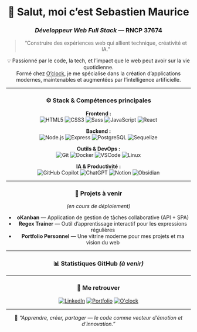 <div align="center">
  
# 👋 Salut, moi c’est Sebastien Maurice  
### *Développeur Web Full Stack* — RNCP 37674  
  
> “Construire des expériences web qui allient technique, créativité et IA.”  
  
💡 Passionné par le code, la tech, et l’impact que le web peut avoir sur la vie quotidienne.  
Formé chez [O’clock](https://oclock.io/), je me spécialise dans la création d’applications modernes, maintenables et augmentées par l’intelligence artificielle.  

---

### ⚙️ Stack & Compétences principales

**Frontend :**  
![HTML5](https://img.shields.io/badge/-HTML5-E34F26?logo=html5&logoColor=white)
![CSS3](https://img.shields.io/badge/-CSS3-1572B6?logo=css3&logoColor=white)
![Sass](https://img.shields.io/badge/-Sass-CC6699?logo=sass&logoColor=white)
![JavaScript](https://img.shields.io/badge/-JavaScript-F7DF1E?logo=javascript&logoColor=black)
![React](https://img.shields.io/badge/-React-61DAFB?logo=react&logoColor=black)

**Backend :**  
![Node.js](https://img.shields.io/badge/-Node.js-339933?logo=node.js&logoColor=white)
![Express](https://img.shields.io/badge/-Express-000000?logo=express&logoColor=white)
![PostgreSQL](https://img.shields.io/badge/-PostgreSQL-4169E1?logo=postgresql&logoColor=white)
![Sequelize](https://img.shields.io/badge/-Sequelize-52B0E7?logo=sequelize&logoColor=white)

**Outils & DevOps :**  
![Git](https://img.shields.io/badge/-Git-F05032?logo=git&logoColor=white)
![Docker](https://img.shields.io/badge/-Docker-2496ED?logo=docker&logoColor=white)
![VSCode](https://img.shields.io/badge/-VSCode-007ACC?logo=visualstudiocode&logoColor=white)
![Linux](https://img.shields.io/badge/-Linux-FCC624?logo=linux&logoColor=black)

**IA & Productivité :**  
![GitHub Copilot](https://img.shields.io/badge/-GitHub%20Copilot-000000?logo=githubcopilot&logoColor=white)
![ChatGPT](https://img.shields.io/badge/-ChatGPT-74aa9c?logo=openai&logoColor=white)
![Notion](https://img.shields.io/badge/-Notion-000000?logo=notion&logoColor=white)
![Obsidian](https://img.shields.io/badge/-Obsidian-483699?logo=obsidian&logoColor=white)

---

### 🚀 Projets à venir
*(en cours de déploiement)*  
- **oKanban** — Application de gestion de tâches collaborative (API + SPA)  
- **Regex Trainer** — Outil d’apprentissage interactif pour les expressions régulières  
- **Portfolio Personnel** — Une vitrine moderne pour mes projets et ma vision du web  

---

### 📊 Statistiques GitHub *(à venir)*

<!-- Tu pourras activer ces sections quand tu auras tes premières contributions -->
<!--
![Seb's GitHub Stats](https://github-readme-stats.vercel.app/api?username=sebastienmaurice&show_icons=true&theme=radical)
![Top Langs](https://github-readme-stats.vercel.app/api/top-langs/?username=sebastienmaurice&layout=compact&theme=radical)
-->

---

### 🤝 Me retrouver

[![LinkedIn](https://img.shields.io/badge/-LinkedIn-0077B5?logo=linkedin&logoColor=white)](https://linkedin.com)
[![Portfolio](https://img.shields.io/badge/-Portfolio-000000?logo=vercel&logoColor=white)](https://github.com/sebastienmaurice)
[![O'clock](https://img.shields.io/badge/-O'clock-1E1E1E?logo=oclock&logoColor=white)](https://oclock.io)

---

🧠 *“Apprendre, créer, partager — le code comme vecteur d’émotion et d’innovation.”*  
</div>
